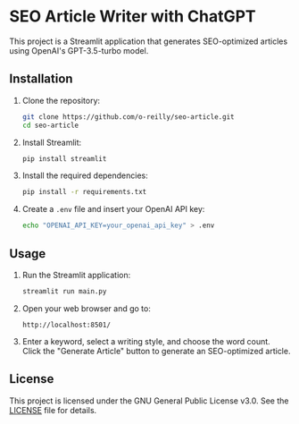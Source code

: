 # SEO Article Writer with ChatGPT

This project is a Streamlit application that generates SEO-optimized articles using OpenAI's GPT-3.5-turbo model.

## Installation

1. Clone the repository:
    ```sh
    git clone https://github.com/o-reilly/seo-article.git
    cd seo-article
    ```

2. Install Streamlit:
    ```sh
    pip install streamlit
    ```

3. Install the required dependencies:
    ```sh
    pip install -r requirements.txt
    ```

4. Create a `.env` file and insert your OpenAI API key:
    ```sh
    echo "OPENAI_API_KEY=your_openai_api_key" > .env
    ```

## Usage

1. Run the Streamlit application:
    ```sh
    streamlit run main.py
    ```

2. Open your web browser and go to:
    ```
    http://localhost:8501/
    ```

3. Enter a keyword, select a writing style, and choose the word count. Click the "Generate Article" button to generate an SEO-optimized article.

## License

This project is licensed under the GNU General Public License v3.0. See the [LICENSE](http://_vscodecontentref_/1) file for details.
